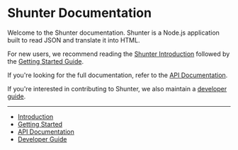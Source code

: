 
Shunter Documentation
=====================

Welcome to the Shunter documentation. Shunter is a Node.js application built to read JSON and translate it into HTML.

For new users, we recommend reading the [Shunter Introduction](introduction.md) followed by the [Getting Started Guide](getting-started.md).

If you're looking for the full documentation, refer to the [API Documentation](usage.md).

If you're interested in contributing to Shunter, we also maintain a [developer guide](developer-guide.md).

---

- [Introduction](introduction.md)
- [Getting Started](getting-started.md)
- [API Documentation](usage.md)
- [Developer Guide](developer-guide.md)

